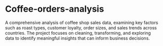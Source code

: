 # Coffee-orders-analysis
A comprehensive analysis of coffee shop sales data, examining key factors such as roast types, customer loyalty, order sizes, and sales trends across countries. The project focuses on cleaning, transforming, and exploring data to identify meaningful insights that can inform business decisions.

